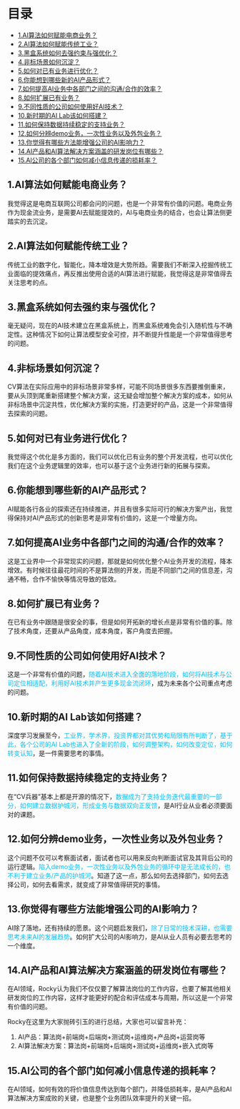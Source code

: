 # 目录

- [1.AI算法如何赋能电商业务？](#user-content-1.ai算法如何赋能电商业务？)
- [2.AI算法如何赋能传统工业？](#user-content-2.ai算法如何赋能传统工业？)
- [3.黑盒系统如何去强约束与强优化？](#user-content-3.黑盒系统如何去强约束与强优化？)
- [4.非标场景如何沉淀？](#user-content-4.非标场景如何沉淀？)
- [5.如何对已有业务进行优化？](#user-content-5.如何对已有业务进行优化？)
- [6.你能想到哪些新的AI产品形式？](#user-content-6.你能想到哪些新的ai产品形式？)
- [7.如何提高AI业务中各部门之间的沟通/合作的效率？](#user-content-7.如何提高ai业务中各部门之间的沟通合作的效率？)
- [8.如何扩展已有业务？](#user-content-8.如何扩展已有业务？)
- [9.不同性质的公司如何使用好AI技术？](#user-content-9.不同性质的公司如何使用好ai技术？)
- [10.新时期的AI Lab该如何搭建？](#user-content-10.新时期的ai-lab该如何搭建？)
- [11.如何保持数据持续稳定的支持业务？](#user-content-11.如何保持数据持续稳定的支持业务？)
- [12.如何分辨demo业务，一次性业务以及外包业务？](#user-content-12.如何分辨demo业务，一次性业务以及外包业务？)
- [13.你觉得有哪些方法能增强公司的AI影响力？](#user-content-13.你觉得有哪些方法能增强公司的ai影响力？)
- [14.AI产品和AI算法解决方案涵盖的研发岗位有哪些？](#user-content-14.AI产品和AI算法解决方案涵盖的研发岗位有哪些？)
- [15.AI公司的各个部门如何减小信息传递的损耗率？](#user-content-15.AI公司的各个部门如何减小信息传递的损耗率？)


<h2 id="1.ai算法如何赋能电商业务？">1.AI算法如何赋能电商业务？</h2>

我觉得这是电商互联网公司都会问的问题，也是一个非常有价值的问题。电商业务作为现金流业务，是需要AI去赋能提效的，AI与电商业务的结合，也会让算法侧更踏实的去沉淀。

  
<h2 id="2.ai算法如何赋能传统工业？">2.AI算法如何赋能传统工业？</h2>

传统工业的数字化，智能化，降本增效是大势所趋。需要我们不断深入挖掘传统工业面临的提效痛点，再反推出使用合适的AI算法进行赋能，我觉得这是非常值得去关注思考的点。


<h2 id="3.黑盒系统如何去强约束与强优化？">3.黑盒系统如何去强约束与强优化？</h2>

毫无疑问，现在的AI技术建立在黑盒系统上，而黑盒系统难免会引入随机性与不确定性。这种情况下如何让算法模型安全可控，并不断提升性能是一个非常值得思考的问题。


<h2 id="4.非标场景如何沉淀？">4.非标场景如何沉淀？</h2>
  
CV算法在实际应用中的非标场景非常多样，可能不同场景很多东西要推倒重来，要从头顶到尾重新搭建整个解决方案，这无疑会增加整个解决方案的成本，如何从非标场景中沉淀共性，优化解决方案的实施，打造更好的产品，这是一个非常值得去探索的问题。


<h2 id="5.如何对已有业务进行优化？">5.如何对已有业务进行优化？</h2>
  
我觉得这个优化是多方面的，我们可以优化已有业务的整个开发流程，也可以优化我们在这个业务逻辑里的效率，也可以基于这个业务进行新的拓展与探索。

  
<h2 id="6.你能想到哪些新的ai产品形式？">6.你能想到哪些新的AI产品形式？</h2>
  
AI赋能各行各业的探索还在持续推进，并且有很多实际可行的解决方案产出，我觉得保持对AI产品形式的创新思考是非常有价值的，这是一个增量方向。

  
<h2 id="7.如何提高ai业务中各部门之间的沟通合作的效率？">7.如何提高AI业务中各部门之间的沟通/合作的效率？</h2>
  
这是工业界中一个非常现实的问题，那就是如何优化整个AI业务开发的流程，降本增效。有时候往往最花时间的不是算法侧的开发，而是不同部门之间的信息差，沟通不畅，合作不愉快等情况导致的低效。

  
<h2 id="8.如何扩展已有业务？">8.如何扩展已有业务？</h2>
  
在已有业务中跟随是很安全的事，但是如何开拓新的增长点是非常有价值的事。除了技术角度，还要从产品角度，成本角度，客户角度去把握。


<h2 id="9.不同性质的公司如何使用好ai技术？">9.不同性质的公司如何使用好AI技术？</h2>

这是一个非常有价值的问题，<font color=DeepSkyBlue>随着AI技术进入全面的落地阶段，如何将AI技术与公司定位相适配，利用好AI技术并产生更多现金流闭环</font>，成为未来各个公司重点考虑的问题。


<h2 id="10.新时期的ai-lab该如何搭建？">10.新时期的AI Lab该如何搭建？</h2>
  
深度学习发展至今，<font color=DeepSkyBlue>工业界，学术界，投资界都对其优势和局限有所判断了，基于此，各个公司的AI Lab也进入了全新的阶段，如何调整架构，如何改变定位，如何转变认知</font>，是一件需要思考的事情。


<h2 id="11.如何保持数据持续稳定的支持业务？">11.如何保持数据持续稳定的支持业务？</h2>

在“CV兵器”基本上都是开源的情况下，<font color=DeepSkyBlue>数据成为了支持业务迭代最重要的一部分，如何建立数据护城河，形成业务与数据双向正反馈</font>，是AI行业从业者必须要面对的课题。


<h2 id="12.如何分辨demo业务，一次性业务以及外包业务？">12.如何分辨demo业务，一次性业务以及外包业务？</h2>
  
这个问题不仅可以考察面试者，面试者也可以用来反向判断面试官及其背后公司的运行逻辑。<font color=DeepSkyBlue>陷入demo业务，一次性业务以及外包业务的循环中是无法成长的，也不利于建立业务/产品的护城河</font>。知道了这一点，那么如何去选择部门，如何去选择公司，如何去看需求，就变成了非常值得研究的事情。


<h2 id="13.你觉得有哪些方法能增强公司的ai影响力？">13.你觉得有哪些方法能增强公司的AI影响力？</h2>

AI除了落地，还有持续的愿景。这个问题启发我们，<font color=DeepSkyBlue>除了日常的技术深耕，也需要思考未来AI的发展趋势</font>。如何扩大公司的AI影响力，是AI从业人员有必要去思考的一个维度。


<h2 id="14.AI产品和AI算法解决方案涵盖的研发岗位有哪些？">14.AI产品和AI算法解决方案涵盖的研发岗位有哪些？</h2>

在AI领域，Rocky认为我们不仅仅要了解算法岗位的工作内容，也要了解其他相关研发岗位的工作内容，这样才能更好的配合和评估成本与周期，所以这是一个非常有价值的问题。

Rocky在这里为大家抛砖引玉的进行总结，大家也可以留言补充：
1. AI产品：算法岗+前端岗+后端岗+测试岗+运维岗+产品岗+运营岗等
2. AI算法解决方案：算法岗+前端岗+后端岗+测试岗+运维岗+嵌入式岗等


<h2 id="15.AI公司的各个部门如何减小信息传递的损耗率？">15.AI公司的各个部门如何减小信息传递的损耗率？</h2>

在AI领域，如何有效的将价值信息传达到每个部门，并降低损耗率，是AI产品和AI算法解决方案成败的关键，也是整个业务团队效率提升的关键一招。

